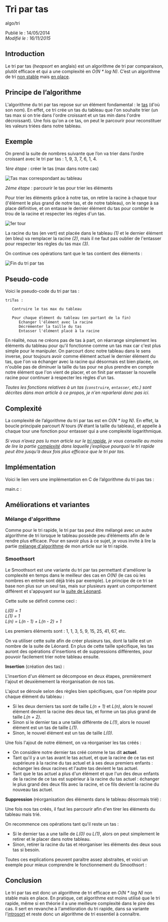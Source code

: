 Tri par tas
===========
algo/tri

Publié le : 14/05/2014  
*Modifié le : 16/11/2015*

## Introduction

Le tri par tas (*heapsort* en anglais) est un algorithme de tri par comparaison, plutôt efficace et qui a une complexité en *O(N \* log N)*. C’est un algorithme de tri [non stable](https://en.wikipedia.org/wiki/Sorting_algorithm#Stability) mais [en place](https://en.wikipedia.org/wiki/In-place_algorithm).

## Principe de l’algorithme

L'algorithme du tri par tas repose sur un élément fondamental : le [tas](/algo/structure/arbre/tas.html) (d'où son nom). En effet, ce tri crée un tas du tableau que l'on souhaite trier (un tas max si on trie dans l'ordre croissant et un tas min dans l'ordre décroissant). Une fois qu'on a ce tas, on peut le parcourir pour reconstituer les valeurs triées dans notre tableau.

## Exemple

On prend la suite de nombres suivante que l’on va trier dans l’ordre croissant avec le tri par tas : 1, 9, 3, 7, 6, 1, 4.

*1ère étape* : créer le tas (max dans notre cas)

![Tas max correspondant au tableau](/static/img/algo/tri/tri_tas/exemple_tas_max.png)

*2ème étape* : parcourir le tas pour trier les éléments

Pour trier les éléments grâce à notre tas, on retire la racine à chaque tour (l'élément le plus grand de notre tas, et de notre tableau), on le range à sa place définitive, et on entasse le dernier élément du tas pour combler le trou de la racine et respecter les règles d'un tas.

![1er tour](/static/img/algo/tri/tri_tas/exemple_tour1.png)

La racine du tas (en vert) est placée dans le tableau *(1)* et le dernier élément (en bleu) va remplacer la racine *(2)*, mais il ne faut pas oublier de l'entasser pour respecter les règles du tas max *(3)*.

On continue ces opérations tant que le tas contient des éléments :

![Fin du tri par tas](/static/img/algo/tri/tri_tas/exemple_tour2.png)

## Pseudo-code

Voici le pseudo-code du tri par tas :

```nohighlight
triTas :

   Contruire le tas max du tableau

   Pour chaque élément du tableau (en partant de la fin)
      Echanger l'élément avec la racine
      Décrémenter la taille du tas
      Entasser l'élément placé à la racine
```

En réalité, nous ne créons pas de tas à part, on réarrange simplement les éléments du tableau pour qu'il fonctionne comme un tas max car c'est plus simple pour le manipuler. On parcourt donc notre tableau dans le sens inverse, pour toujours avoir comme élément actuel le dernier élément du tas, que l'on va échanger avec la racine qui désormais est bien placée, on n'oublie pas de diminuer la taille du tas pour ne plus prendre en compte notre élément que l'on vient de placer, et on finit par entasser la nouvelle racine pour continuer à respecter les règles d'un tas.

*Toutes les fonctions relatives à un tas (`construire`, `entasser`, etc.) sont décrites dans mon article à ce propos, je n'en reparlerai donc pas ici.*

## Complexité

La complexité de l’algorithme du tri par tas est en *O(N \* log N)*. En effet, la boucle principale parcourt *N* tours (*N* étant la taille du tableau), et appelle à chaque tour une fonction pour entasser qui a une complexité logarithmique.

*Si vous n’avez pas lu mon article sur le [tri rapide](/algo/tri/tri_rapide.html), je vous conseille au moins de lire la partie [complexité](/algo/tri/tri_rapide.html#complexité) dans laquelle j’explique pourquoi le tri rapide peut être jusqu’à deux fois plus efficace que le tri par tas.*

## Implémentation

Voici le lien vers une implémentation en C de l’algorithme du tri pas tas :

main.c : 

## Améliorations et variantes

### Mélange d'algorithme

Comme pour le tri rapide, le tri par tas peut être mélangé avec un autre algorithme de tri lorsque le tableau possède peu d’éléments afin de le rendre plus efficace. Pour en savoir plus à ce sujet, je vous invite à lire la partie [mélange d'algorithme](/algo/tri/tri_rapide.html#mélange-dalgorithme) de mon article sur le tri rapide.

### Smoothsort

Le Smoothsort est une variante du tri par tas permettant d'améliorer la complexité en temps dans le meilleur des cas en *O(N)* (le cas où les nombres en entrée sont déjà triés par exemple). Le principe de ce tri se base non plus sur un seul tas, mais sur plusieurs ayant un comportement différent et s'appuyant sur la [suite de Léonard](https://en.wikipedia.org/wiki/Leonardo_number).

Cette suite se définit comme ceci :

*L(0) = 1*  
*L(1) = 1*  
*L(n) = L(n - 1) + L(n - 2) + 1*

Les premiers éléments sont : 1, 1, 3, 5, 9, 15, 25, 41, 67, etc.

On va utiliser cette suite afin de créer plusieurs tas, dont la taille est un nombre de la suite de Léonard. En plus de cette taille spécifique, les tas auront des opérations d'insertions et de suppressions différentes, pour pouvoir facilement trier notre tableau ensuite.

**Insertion** (création des tas) :

L'insertion d'un élément se décompose en deux étapes, premièrement l'ajout et deuxièmement la réorganisation de nos tas.

L'ajout se déroule selon des règles bien spécifiques, que l'on répète pour chaque élément du tableau :

- Si les deux derniers tas sont de taille *L(n + 1)* et *L(n)*, alors le nouvel élément devient la racine des deux tas, et forme un tas plus grand de taille *L(n + 2)*.
- Sinon si le dernier tas a une taille différente de *L(1)*, alors le nouvel élément est un tas de taille *L(1)*.
- Sinon, le nouvel élément est un tas de taille *L(0)*.

Une fois l'ajout de notre élément, on va réorganiser les tas créés :

- On considère notre dernier tas créé comme le tas dit **actuel**.
- Tant qu'il y a un tas avant le tas actuel, et que la racine de ce tas est supérieure à la racine du tas actuel et à ses deux premiers enfants : échanger les deux racines et l'autre tas devient le tas actuel.
- Tant que le tas actuel a plus d'un élément et que l'un des deux enfants de la racine de ce tas est supérieur à la racine du tas actuel : échanger le plus grand des deux fils avec la racine, et ce fils devient la racine du nouveau tas actuel.

**Suppression** (réorganisation des éléments dans le tableau désormais trié) :

Une fois nos tas créés, il faut les parcourir afin d'en tirer les éléments du tableau mais trié.

On recommence ces opérations tant qu'il reste un tas :

- Si le dernier tas a une taille de *L(0)* ou *L(1)*, alors on peut simplement le retirer et le placer dans notre tableau.
- Sinon, retirer la racine du tas et réorganiser les éléments des deux sous tas si besoin.

Toutes ces explications peuvent paraître assez abstraites, et voici un exemple pour mieux comprendre le fonctionnement du Smoothsort :

## Conclusion

Le tri par tas est donc un algorithme de tri efficace en *O(N \* log N)* non stable mais en place. En pratique, cet algorithme est moins utilisé que le tri rapide, même si en théorie il a une meilleure complexité dans le pire des cas. Il sert en revanche à l'amélioration du tri rapide, dans sa variante l'[introsort](/algo/tri/tri_rapide.html#introsort) et reste donc un algorithme de tri essentiel à connaître.
